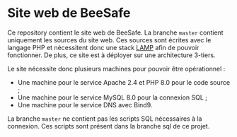 # Site web de BeeSafe

Ce repository contient le site web de BeeSafe.
La branche `master` contient uniquement les sources du site web. Ces sources sont écrites avec le langage PHP et nécessitent donc une stack [LAMP](https://fr.wikipedia.org/wiki/LAMP) afin de pouvoir fonctionner. De plus, ce site est à déployer sur une architecture 3-tiers.

Le site nécessite donc plusieurs machines pour pouvoir être opérationnel :
- Une machine pour le service Apache 2.4 et PHP 8.0 pour le code source ;
- Une machine pour le service MySQL 8.0 pour la connexion SQL ;
- Une machine pour le service DNS avec Bind9.

La branche `master` ne contient pas les scripts SQL nécessaires à la connexion. Ces scripts sont présent dans la branche sql de ce projet.
